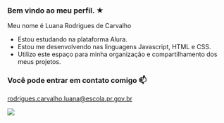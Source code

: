 ### Bem vindo ao meu perfil. ★

Meu nome é Luana Rodrigues de Carvalho

- Estou estudando na plataforma Alura.
- Estou me desenvolvendo nas linguagens Javascript, HTML e CSS.
- Utilizo este espaço para minha organização e compartilhamento dos meus projetos.

### Você pode entrar em contato comigo 📫
rodrigues.carvalho.luana@escola.pr.gov.br



![](https://i.pinimg.com/564x/01/4b/df/014bdf16ab1d033a56ac85e3719caf0b.jpg)
